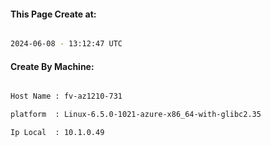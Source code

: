 
   
#### This Page Create at:

```bash

2024-06-08 - 13:12:47 UTC

```

#### Create By Machine:

```bash

Host Name : fv-az1210-731

platform  : Linux-6.5.0-1021-azure-x86_64-with-glibc2.35

Ip Local  : 10.1.0.49

```

